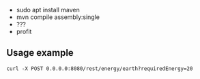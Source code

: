 <ul>
<li>sudo apt install maven</li>
<li>mvn compile assembly:single</li>
<li>???</li>
<li>profit</li>
</ul>

## Usage example

```
curl -X POST 0.0.0.0:8080/rest/energy/earth?requiredEnergy=20
```
